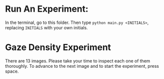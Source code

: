 # Run An Experiment:
In the terminal, go to this folder. Then type ```python main.py <INITIALS>```, replacing `INITIALS` with your own initials.

# Gaze Density Experiment

There are 13 images. Please take your time to inspect each one of them thoroughly. To advance to the next image and to start the experiment, press space.